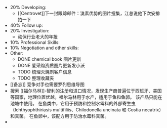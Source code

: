 - 20% Developing:
	- [[Centrovet]]下一封跟踪邮件：溴素优势的图片搜集，江总说他下次安排拍一下
- 40% Follow up:
- 20% Investigation:
	- 动保行业老大的年报
- 10% Professional Skills:
- 10% Negotiation and other skills:
- Other:
	- DONE chemical book 图片更新
	- DONE 爱采购资质图片更新发小沃
	- TODO 梳理灭蝇剂客户信息
	- TODO 整理收藏夹
- [[备忘]] 竞争对手也需要罗列思维导图
- 搜索 [[福尔马林]]-智利的注册和进口情况，发现生产商普遍位于西班牙、美国等国家，地理位置优越。福尔马林用于水产，适用于鱼和鱼卵。 该产品只能在池塘中使用。 在鱼类中，它用于预防和控制水霉科的外部寄生虫（Ichthyophthiriasis multifiliis、Chilodonella uncinata 和 Costia necatrix）和真菌。 在鱼卵中，该配方用于防治水霉科真菌。
-